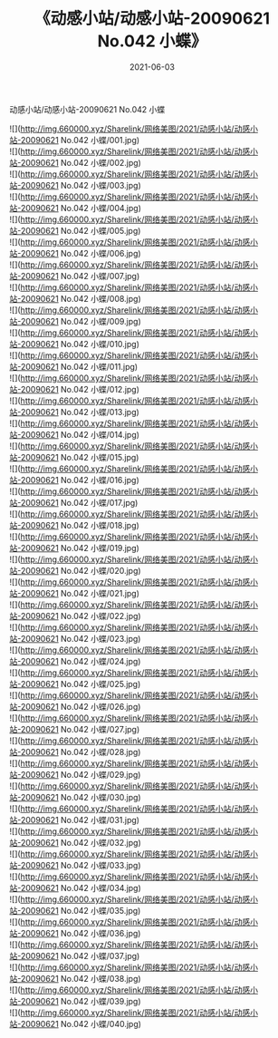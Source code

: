 ﻿---
layout: post
title:  《动感小站/动感小站-20090621 No.042 小蝶》
date:   2021-06-03
img: http://img.660000.xyz/Sharelink/网络美图/2021/动感小站/动感小站-20090621 No.042 小蝶/000.jpg
categories: [美女, 清纯, 唯美]
---

动感小站/动感小站-20090621 No.042 小蝶

 ![](http://img.660000.xyz/Sharelink/网络美图/2021/动感小站/动感小站-20090621 No.042 小蝶/001.jpg) <br>![](http://img.660000.xyz/Sharelink/网络美图/2021/动感小站/动感小站-20090621 No.042 小蝶/002.jpg) <br>![](http://img.660000.xyz/Sharelink/网络美图/2021/动感小站/动感小站-20090621 No.042 小蝶/003.jpg) <br>![](http://img.660000.xyz/Sharelink/网络美图/2021/动感小站/动感小站-20090621 No.042 小蝶/004.jpg) <br>![](http://img.660000.xyz/Sharelink/网络美图/2021/动感小站/动感小站-20090621 No.042 小蝶/005.jpg) <br>![](http://img.660000.xyz/Sharelink/网络美图/2021/动感小站/动感小站-20090621 No.042 小蝶/006.jpg) <br>![](http://img.660000.xyz/Sharelink/网络美图/2021/动感小站/动感小站-20090621 No.042 小蝶/007.jpg) <br>![](http://img.660000.xyz/Sharelink/网络美图/2021/动感小站/动感小站-20090621 No.042 小蝶/008.jpg) <br>![](http://img.660000.xyz/Sharelink/网络美图/2021/动感小站/动感小站-20090621 No.042 小蝶/009.jpg) <br>![](http://img.660000.xyz/Sharelink/网络美图/2021/动感小站/动感小站-20090621 No.042 小蝶/010.jpg) <br>![](http://img.660000.xyz/Sharelink/网络美图/2021/动感小站/动感小站-20090621 No.042 小蝶/011.jpg) <br>![](http://img.660000.xyz/Sharelink/网络美图/2021/动感小站/动感小站-20090621 No.042 小蝶/012.jpg) <br>![](http://img.660000.xyz/Sharelink/网络美图/2021/动感小站/动感小站-20090621 No.042 小蝶/013.jpg) <br>![](http://img.660000.xyz/Sharelink/网络美图/2021/动感小站/动感小站-20090621 No.042 小蝶/014.jpg) <br>![](http://img.660000.xyz/Sharelink/网络美图/2021/动感小站/动感小站-20090621 No.042 小蝶/015.jpg) <br>![](http://img.660000.xyz/Sharelink/网络美图/2021/动感小站/动感小站-20090621 No.042 小蝶/016.jpg) <br>![](http://img.660000.xyz/Sharelink/网络美图/2021/动感小站/动感小站-20090621 No.042 小蝶/017.jpg) <br>![](http://img.660000.xyz/Sharelink/网络美图/2021/动感小站/动感小站-20090621 No.042 小蝶/018.jpg) <br>![](http://img.660000.xyz/Sharelink/网络美图/2021/动感小站/动感小站-20090621 No.042 小蝶/019.jpg) <br>![](http://img.660000.xyz/Sharelink/网络美图/2021/动感小站/动感小站-20090621 No.042 小蝶/020.jpg) <br>![](http://img.660000.xyz/Sharelink/网络美图/2021/动感小站/动感小站-20090621 No.042 小蝶/021.jpg) <br>![](http://img.660000.xyz/Sharelink/网络美图/2021/动感小站/动感小站-20090621 No.042 小蝶/022.jpg) <br>![](http://img.660000.xyz/Sharelink/网络美图/2021/动感小站/动感小站-20090621 No.042 小蝶/023.jpg) <br>![](http://img.660000.xyz/Sharelink/网络美图/2021/动感小站/动感小站-20090621 No.042 小蝶/024.jpg) <br>![](http://img.660000.xyz/Sharelink/网络美图/2021/动感小站/动感小站-20090621 No.042 小蝶/025.jpg) <br>![](http://img.660000.xyz/Sharelink/网络美图/2021/动感小站/动感小站-20090621 No.042 小蝶/026.jpg) <br>![](http://img.660000.xyz/Sharelink/网络美图/2021/动感小站/动感小站-20090621 No.042 小蝶/027.jpg) <br>![](http://img.660000.xyz/Sharelink/网络美图/2021/动感小站/动感小站-20090621 No.042 小蝶/028.jpg) <br>![](http://img.660000.xyz/Sharelink/网络美图/2021/动感小站/动感小站-20090621 No.042 小蝶/029.jpg) <br>![](http://img.660000.xyz/Sharelink/网络美图/2021/动感小站/动感小站-20090621 No.042 小蝶/030.jpg) <br>![](http://img.660000.xyz/Sharelink/网络美图/2021/动感小站/动感小站-20090621 No.042 小蝶/031.jpg) <br>![](http://img.660000.xyz/Sharelink/网络美图/2021/动感小站/动感小站-20090621 No.042 小蝶/032.jpg) <br>![](http://img.660000.xyz/Sharelink/网络美图/2021/动感小站/动感小站-20090621 No.042 小蝶/033.jpg) <br>![](http://img.660000.xyz/Sharelink/网络美图/2021/动感小站/动感小站-20090621 No.042 小蝶/034.jpg) <br>![](http://img.660000.xyz/Sharelink/网络美图/2021/动感小站/动感小站-20090621 No.042 小蝶/035.jpg) <br>![](http://img.660000.xyz/Sharelink/网络美图/2021/动感小站/动感小站-20090621 No.042 小蝶/036.jpg) <br>![](http://img.660000.xyz/Sharelink/网络美图/2021/动感小站/动感小站-20090621 No.042 小蝶/037.jpg) <br>![](http://img.660000.xyz/Sharelink/网络美图/2021/动感小站/动感小站-20090621 No.042 小蝶/038.jpg) <br>![](http://img.660000.xyz/Sharelink/网络美图/2021/动感小站/动感小站-20090621 No.042 小蝶/039.jpg) <br>![](http://img.660000.xyz/Sharelink/网络美图/2021/动感小站/动感小站-20090621 No.042 小蝶/040.jpg) <br>